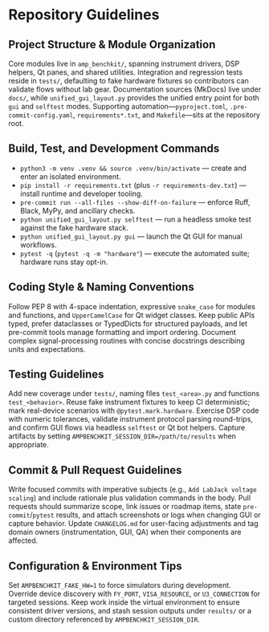 # Repository Guidelines

## Project Structure & Module Organization
Core modules live in `amp_benchkit/`, spanning instrument drivers, DSP helpers, Qt panes, and shared utilities. Integration and regression tests reside in `tests/`, defaulting to fake hardware fixtures so contributors can validate flows without lab gear. Documentation sources (MkDocs) live under `docs/`, while `unified_gui_layout.py` provides the unified entry point for both `gui` and `selftest` modes. Supporting automation—`pyproject.toml`, `.pre-commit-config.yaml`, `requirements*.txt`, and `Makefile`—sits at the repository root.

## Build, Test, and Development Commands
- `python3 -m venv .venv && source .venv/bin/activate` — create and enter an isolated environment.
- `pip install -r requirements.txt` (plus `-r requirements-dev.txt`) — install runtime and developer tooling.
- `pre-commit run --all-files --show-diff-on-failure` — enforce Ruff, Black, MyPy, and ancillary checks.
- `python unified_gui_layout.py selftest` — run a headless smoke test against the fake hardware stack.
- `python unified_gui_layout.py gui` — launch the Qt GUI for manual workflows.
- `pytest -q` (`pytest -q -m "hardware"`) — execute the automated suite; hardware runs stay opt-in.

## Coding Style & Naming Conventions
Follow PEP 8 with 4-space indentation, expressive `snake_case` for modules and functions, and `UpperCamelCase` for Qt widget classes. Keep public APIs typed, prefer dataclasses or TypedDicts for structured payloads, and let pre-commit tools manage formatting and import ordering. Document complex signal-processing routines with concise docstrings describing units and expectations.

## Testing Guidelines
Add new coverage under `tests/`, naming files `test_<area>.py` and functions `test_<behavior>`. Reuse fake instrument fixtures to keep CI deterministic; mark real-device scenarios with `@pytest.mark.hardware`. Exercise DSP code with numeric tolerances, validate instrument protocol parsing round-trips, and confirm GUI flows via headless `selftest` or Qt bot helpers. Capture artifacts by setting `AMPBENCHKIT_SESSION_DIR=/path/to/results` when appropriate.

## Commit & Pull Request Guidelines
Write focused commits with imperative subjects (e.g., `Add LabJack voltage scaling`) and include rationale plus validation commands in the body. Pull requests should summarize scope, link issues or roadmap items, state `pre-commit`/`pytest` results, and attach screenshots or logs when changing GUI or capture behavior. Update `CHANGELOG.md` for user-facing adjustments and tag domain owners (instrumentation, GUI, QA) when their components are affected.

## Configuration & Environment Tips
Set `AMPBENCHKIT_FAKE_HW=1` to force simulators during development. Override device discovery with `FY_PORT`, `VISA_RESOURCE`, or `U3_CONNECTION` for targeted sessions. Keep work inside the virtual environment to ensure consistent driver versions, and stash session outputs under `results/` or a custom directory referenced by `AMPBENCHKIT_SESSION_DIR`.
